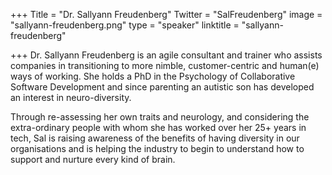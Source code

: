 +++
Title = "Dr. Sallyann Freudenberg"
Twitter = "SalFreudenberg"
image = "sallyann-freudenberg.png"
type = "speaker"
linktitle = "sallyann-freudenberg"

+++
Dr. Sallyann Freudenberg is an agile consultant and trainer who assists companies in transitioning to more nimble, customer-centric and human(e) ways of working. She holds a PhD in the Psychology of Collaborative Software Development and since parenting an autistic son has developed an interest in neuro-diversity.  

Through re-assessing her own traits and neurology, and considering the extra-ordinary people with whom she has worked over her 25+ years in tech, Sal is raising awareness of the benefits of having diversity in our organisations and is helping the industry to begin to understand how to support and nurture every kind of brain.
